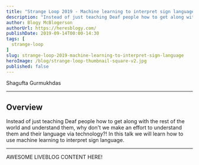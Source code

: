 ```yaml
---
title: "Strange Loop 2019 - Machine learning to interpret sign language"
description: "Instead of just teaching Deaf people how to get along with the rest of the world and understand them, why don't we make an effort to understand them and their language via technology?! In this talk we will learn how to use machine learning to interpret sign language."
author: Blogy McBlogerson
authorUrl: https://heresblogy.com/
publishDate: 2019-09-14T00:00-14:30
tags: [
  strange-loop
]
slug: strange-loop-2019-machine-learning-to-interpret-sign-language
heroImage: /blog/strange-loop-thumbnail-square-v2.jpg
published: false
---
```


<div class="container p-0 liveblog-presenters">
  <div class="row m-0">
      <p class=" mr-12 m-0">
        <span class="liveblog-presenters__name">Shagufta Gurmukhdas</span>
        <a href="https://twitter.com/shaguftamethwan" target="_blank" title="Twitter"><i class="fa fa-twitter pr-2"></i></a>
      </p>
  </div>
</div>

---

## Overview

Instead of just teaching Deaf people how to get along with the rest of the world and understand them, why don't we make an effort to understand them and their language via technology?! In this talk we will learn how to use machine learning to interpret sign language.

---

AWESOME LIVEBLOG CONTENT HERE!

<!-- Note on images
  Images (e.g. my_image.jpg) should be put in the `website/static/blog/strange-loop-2019` directory, with the path to the image in your post being `/blog/strange-loop-2019/my_image.jpg`. If you'd rather host the images somewhere else for ease of use, that's fine too.

  Please also try to keep your images to a reasonable size by:
    - Using JPEG compression, unless image is mostly solid color 
    - JPEG compression set between 60%-80%
    - Resizing the image to be no wider then 750px
    - If PNG, use a tool like ImageOptim (https://imageoptim.com/mac) to optimize the file size

  I suggest re-sizing and compressing all the images in one batch as a last step.
-->  
